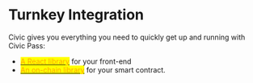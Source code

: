 # Turnkey Integration

Civic gives you everything you need to quickly get up and running with Civic Pass:

* <mark style="color:orange;"></mark>[<mark style="color:orange;">A React library</mark>](ui-integration/) <mark style="color:orange;"></mark> for your front-end
* <mark style="color:orange;"></mark>[<mark style="color:orange;">An on-chain library</mark>](broken-reference) for your smart contract.

